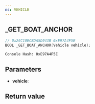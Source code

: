 ```yaml
---
ns: VEHICLE
---
```

## _GET_BOAT_ANCHOR

```c
// 0x26C10ECBDA5D043B 0xE97A4F5E
BOOL _GET_BOAT_ANCHOR(Vehicle vehicle);
```

```
Console Hash: 0xE97A4F5E  
```

## Parameters
* **vehicle**: 

## Return value
